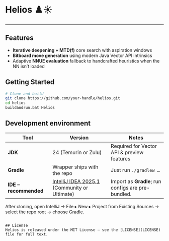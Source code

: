# Helios ♟️☀️  
---

## Features
- **Iterative deepening + MTD(f)** core search with aspiration windows  
- **Bitboard move generation** using modern Java Vector API intrinsics  
- Adaptive **NNUE evaluation** fallback to handcrafted heuristics when the NN isn’t loaded  

## Getting Started
```bash
# Clone and build
git clone https://github.com/your-handle/helios.git
cd helios
buildandrun.bat Helios
```


## Development environment

| Tool | Version | Notes |
|------|---------|-------|
| **JDK** | 24 (Temurin or Zulu) | Required for Vector API & preview features |
| **Gradle** | Wrapper ships with the repo | Just run `./gradlew …` |
| **IDE – recommended** | [IntelliJ IDEA 2025.1](https://www.jetbrains.com/idea/) (Community or Ultimate) | Import as **Gradle**; run configs are pre-bundled. |

After cloning, open IntelliJ → File ▸ New ▸ Project from Existing Sources → select the repo root → choose Gradle.

```

## License
Helios is released under the MIT License – see the [LICENSE](LICENSE) file for full text.
